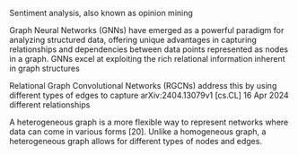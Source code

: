 Sentiment analysis, also known as opinion mining

Graph Neural Networks (GNNs) have emerged as a powerful paradigm for analyzing structured data, offering unique advantages in capturing relationships and dependencies between data points represented as nodes in a graph. GNNs excel at exploiting the rich relational information inherent in graph structures

Relational Graph Convolutional Networks (RGCNs) address this by using different types of edges to capture
 arXiv:2404.13079v1 [cs.CL] 16 Apr 2024
different relationships

A heterogeneous graph is a more flexible way to represent networks where data can come in various forms [20]. Unlike a homogeneous graph, a heterogeneous graph allows for different types of nodes and edges.

